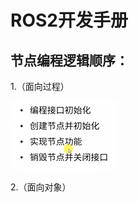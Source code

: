 # ROS2开发手册

## 节点编程逻辑顺序：

1.（面向过程）

![image-20251015204622733](ROS2_WANJU.assets/image-20251015204622733.png)

2.（面向对象） 